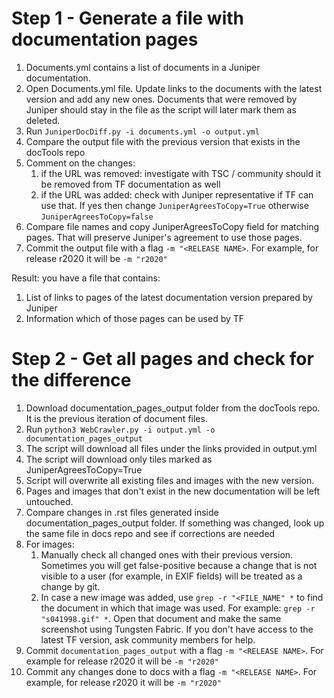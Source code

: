 # Step 1 - Generate a file with documentation pages
1. Documents.yml contains a list of documents in a Juniper documentation. 
1. Open Documents.yml file. Update links to the documents with the latest version and add any new ones. Documents that were removed by Juniper should stay in the file as the script will later mark them as deleted.
1. Run ```JuniperDocDiff.py -i documents.yml -o output.yml``` 
1. Compare the output file with the previous version that exists in the docTools repo 
1. Comment on the changes:
   1. if the URL was removed: investigate with TSC / community should it be removed from TF documentation as well
   1. if the URL was added: check with Juniper representative if TF can use that. If yes then change ``JuniperAgreesToCopy=True`` otherwise `JuniperAgreesToCopy=false`
1. Compare file names and copy JuniperAgreesToCopy field for matching pages. That will preserve Juniper's agreement to use those pages.
1. Commit the output file with a flag ```-m "<RELEASE NAME>```. For example, for release r2020 it will be ```-m "r2020"```

Result: you have a file that contains:
1. List of links to pages of the latest documentation version prepared by Juniper
1. Information which of those pages can be used by TF

# Step 2 - Get all pages and check for the difference
1. Download documentation_pages_output folder from the docTools repo. It is the previous iteration of document files.
1. Run ```python3 WebCrawler.py -i output.yml -o documentation_pages_output``` 
1. The script will download all files under the links provided in output.yml
1. The script will download only tiles marked as JuniperAgreesToCopy=True
1. Script will overwrite all existing files and images with the new version. 
1. Pages and images that don't exist in the new documentation will be left untouched.
1. Compare changes in .rst files generated inside documentation_pages_output folder. If something was changed, look up the same file in docs repo and see if corrections are needed
1. For images:
   1. Manually check all changed ones with their previous version. Sometimes you will get false-positive because a change that is not visible to a user (for example, in EXIF fields) will be treated as a change by git.
   1. In case a new image was added, use ```grep -r "<FILE_NAME" *``` to find the document in which that image was used. For example: ```grep -r "s041998.gif" *```. Open that document and make the same screenshot using Tungsten Fabric. If you don't have access to the latest TF version, ask community members for help.
1. Commit ```documentation_pages_output``` with a flag ```-m "<RELEASE NAME>```. For example for release r2020 it will be ```-m "r2020"```
1. Commit any changes done to docs with a flag ```-m "<RELEASE NAME>```. For example, for release r2020 it will be ```-m "r2020"```

